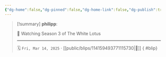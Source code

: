 ```yaml
---
{"dg-home":false,"dg-pinned":false,"dg-home-link":false,"dg-publish":true,"tags":["dgblip"],"disabled rules":["yaml-title","yaml-title-alias","file-name-heading"],"title":"philipp on mastodon @ 2025-03-14","created-date":"2025-03-14T07:00:34","id":114159493771115730,"updated-date":"2025-05-02T08:50:44","dg-path":"blips/114159493771115730.md","permalink":"/blips/114159493771115730/","dgPassFrontmatter":true}
---
```


> [!summary] **philipp**:
>
> 🎥 Watching Season 3 of The White Lotus
> - - -
>
> 🗓️ `Fri, Mar 14, 2025` · [[public/blips/114159493771115730\|🔗]]
{ #blip}


